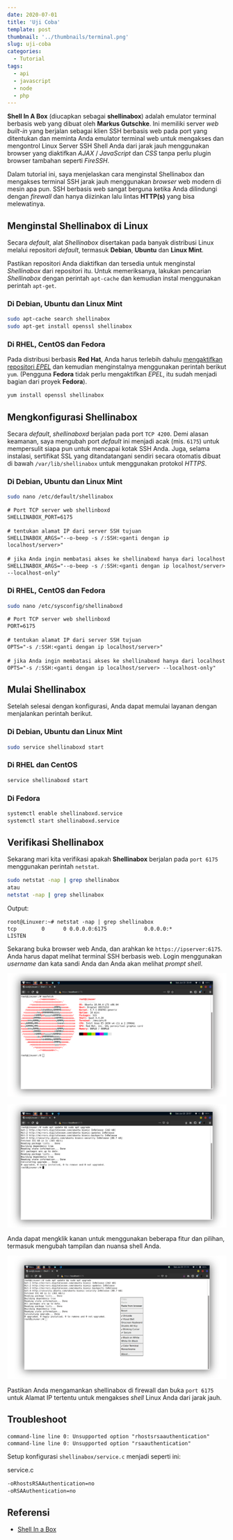 ```yaml
---
date: 2020-07-01
title: 'Uji Coba'
template: post
thumbnail: '../thumbnails/terminal.png'
slug: uji-coba
categories:
  - Tutorial
tags:
  - api
  - javascript
  - node
  - php
---
```


__Shell In A Box__ (diucapkan sebagai **shellinabox**) adalah emulator terminal berbasis web yang dibuat oleh **Markus Gutschke**. Ini memiliki server _web built-in_ yang berjalan sebagai klien SSH berbasis web pada port yang ditentukan dan meminta Anda emulator terminal web untuk mengakses dan mengontrol Linux Server SSH Shell Anda dari jarak jauh menggunakan browser yang diaktifkan _AJAX_ / _JavaScript_ dan _CSS_ tanpa perlu plugin browser tambahan seperti _FireSSH_.

Dalam tutorial ini, saya menjelaskan cara menginstal Shellinabox dan mengakses terminal SSH jarak jauh menggunakan _browser_ web modern di mesin apa pun. SSH berbasis web sangat berguna ketika Anda dilindungi dengan _firewall_ dan hanya diizinkan lalu lintas **HTTP(s)** yang bisa melewatinya.

## Menginstal Shellinabox di Linux

Secara _default_, alat _Shellinabox_ disertakan pada banyak distribusi Linux melalui repositori _default_, termasuk **Debian**, **Ubuntu** dan **Linux Mint**.

Pastikan repositori Anda diaktifkan dan tersedia untuk menginstal _Shellinabox_ dari repositori itu. Untuk memeriksanya, lakukan pencarian _Shellinabox_ dengan perintah `apt-cache` dan kemudian instal menggunakan perintah `apt-get`.

### Di Debian, Ubuntu dan Linux Mint

```bash
sudo apt-cache search shellinabox
sudo apt-get install openssl shellinabox
```

### Di RHEL, CentOS dan Fedora

Pada distribusi berbasis **Red Hat**, Anda harus terlebih dahulu <ins>[mengaktifkan repositori _EPEL_](/cara-install-dan-mengaktifkan-epel-repository-di-centos-8-7-6)</ins> dan kemudian menginstalnya menggunakan perintah berikut `yum`. (Pengguna **Fedora** tidak perlu mengaktifkan _EPEL_, itu sudah menjadi bagian dari proyek **Fedora**).

```bash
yum install openssl shellinabox
```

## Mengkonfigurasi Shellinabox

Secara _default_, _shellinaboxd_ berjalan pada port `TCP 4200`. Demi alasan keamanan, saya mengubah port _default_ ini menjadi acak (mis. `6175`) untuk mempersulit siapa pun untuk mencapai kotak SSH Anda. Juga, selama instalasi, sertifikat SSL yang ditandatangani sendiri secara otomatis dibuat di bawah `/var/lib/shellinabox` untuk menggunakan protokol _HTTPS_.

### Di Debian, Ubuntu dan Linux Mint

```bash
sudo nano /etc/default/shellinabox
```

```terminal
# Port TCP server web shellinboxd
SHELLINABOX_PORT=6175

# tentukan alamat IP dari server SSH tujuan
SHELLINABOX_ARGS="--o-beep -s /:SSH:<ganti dengan ip localhost/server>"

# jika Anda ingin membatasi akses ke shellinaboxd hanya dari localhost
SHELLINABOX_ARGS="--o-beep -s /:SSH:<ganti dengan ip localhost/server> --localhost-only"
```

### Di RHEL, CentOS dan Fedora

```bash
sudo nano /etc/sysconfig/shellinaboxd
```

```terminal
# Port TCP server web shellinboxd
PORT=6175

# tentukan alamat IP dari server SSH tujuan
OPTS="-s /:SSH:<ganti dengan ip localhost/server>"

# jika Anda ingin membatasi akses ke shellinaboxd hanya dari localhost
OPTS="-s /:SSH:<ganti dengan ip localhost/server> --localhost-only"
```

## Mulai Shellinabox

Setelah selesai dengan konfigurasi, Anda dapat memulai layanan dengan menjalankan perintah berikut.

### Di Debian, Ubuntu dan Linux Mint

```bash
sudo service shellinaboxd start
```

### Di RHEL dan CentOS

```bash
service shellinaboxd start
```

### Di Fedora

```bash
systemctl enable shellinaboxd.service
systemctl start shellinaboxd.service
```

## Verifikasi Shellinabox

Sekarang mari kita verifikasi apakah **Shellinabox** berjalan pada `port 6175` menggunakan perintah `netstat`.

```bash
sudo netstat -nap | grep shellinabox
atau
netstat -nap | grep shellinabox
```

Output:

```terminal
root@Linuxer:~# netstat -nap | grep shellinabox
tcp        0      0 0.0.0.0:6175            0.0.0.0:*               LISTEN      
```

Sekarang buka browser web Anda, dan arahkan ke `https://ipserver:6175`. Anda harus dapat melihat terminal SSH berbasis web. Login menggunakan _username_ dan kata sandi Anda dan Anda akan melihat _prompt shell_.

![](../images/Screenshot-from-2020-06-20-20-49-33-min.png)

![](../images/Screenshot-from-2020-06-20-20-57-05-min.png)

Anda dapat mengklik kanan untuk menggunakan beberapa fitur dan pilihan, termasuk mengubah tampilan dan nuansa shell Anda.

![](../images/Screenshot-from-2020-06-20-21-14-25-min.png)

Pastikan Anda mengamankan shellinabox di firewall dan buka `port 6175` untuk Alamat IP tertentu untuk mengakses _shell_ Linux Anda dari jarak jauh.

## Troubleshoot

```terminal
command-line line 0: Unsupported option "rhostsrsaauthentication"
command-line line 0: Unsupported option "rsaauthentication"
```

Setup konfigurasi `shellinabox/service.c` menjadi seperti ini:

<div class="filename">service.c</div>

```bash
-oRhostsRSAAuthentication=no
-oRSAAuthentication=no
```

## Referensi

- [Shell In a Box](https://code.google.com/p/shellinabox/)